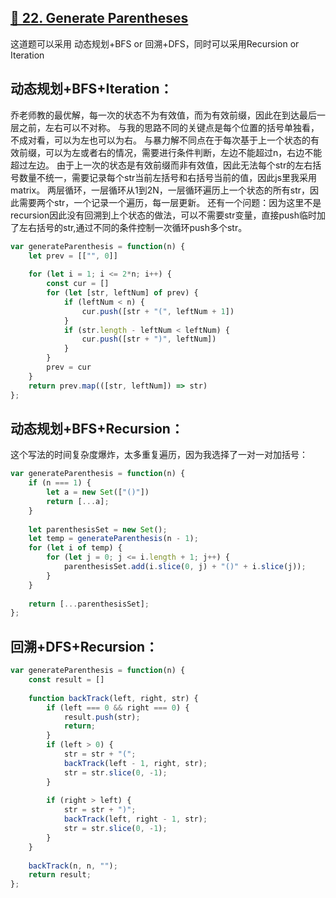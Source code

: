 ## [🥑 22. Generate Parentheses](https://leetcode.com/problems/generate-parentheses/)

这道题可以采用 动态规划+BFS or 回溯+DFS，同时可以采用Recursion or Iteration

## 动态规划+BFS+Iteration：
乔老师教的最优解，每一次的状态不为有效值，而为有效前缀，因此在到达最后一层之前，左右可以不对称。
与我的思路不同的关键点是每个位置的括号单独看，不成对看，可以为左也可以为右。
与暴力解不同点在于每次基于上一个状态的有效前缀，可以为左或者右的情况，需要进行条件判断，左边不能超过n，右边不能超过左边。
由于上一次的状态是有效前缀而非有效值，因此无法每个str的左右括号数量不统一，需要记录每个str当前左括号和右括号当前的值，因此js里我采用matrix。
两层循环，一层循环从1到2N，一层循环遍历上一个状态的所有str，因此需要两个str，一个记录一个遍历，每一层更新。
还有一个问题：因为这里不是recursion因此没有回溯到上个状态的做法，可以不需要str变量，直接push临时加了左右括号的str,通过不同的条件控制一次循环push多个str。

```javascript
var generateParenthesis = function(n) {
    let prev = [["", 0]]
    
    for (let i = 1; i <= 2*n; i++) {
        const cur = []
        for (let [str, leftNum] of prev) {
            if (leftNum < n) {
                cur.push([str + "(", leftNum + 1])
            }
            if (str.length - leftNum < leftNum) {
                cur.push([str + ")", leftNum])
            }
        }
        prev = cur
    }
    return prev.map(([str, leftNum]) => str)
};
```

## 动态规划+BFS+Recursion：
这个写法的时间复杂度爆炸，太多重复遍历，因为我选择了一对一对加括号：

```javascript
var generateParenthesis = function(n) {
    if (n === 1) {
        let a = new Set(["()"])
        return [...a];
    }
    
    let parenthesisSet = new Set();
    let temp = generateParenthesis(n - 1);
    for (let i of temp) {
        for (let j = 0; j <= i.length + 1; j++) {
            parenthesisSet.add(i.slice(0, j) + "()" + i.slice(j));
        }
    }
    
    return [...parenthesisSet];
};
```

## 回溯+DFS+Recursion：
```javascript
var generateParenthesis = function(n) {
    const result = []
    
    function backTrack(left, right, str) {
        if (left === 0 && right === 0) {
            result.push(str);
            return;
        }
        if (left > 0) {
            str = str + "(";
            backTrack(left - 1, right, str);
            str = str.slice(0, -1);
        }
        
        if (right > left) {
            str = str + ")";
            backTrack(left, right - 1, str);
            str = str.slice(0, -1);
        }
    }
    
    backTrack(n, n, "");
    return result;
};
```




